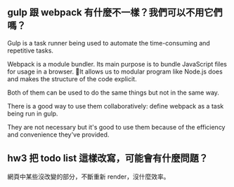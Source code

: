 ## gulp 跟 webpack 有什麼不一樣？我們可以不用它們嗎？

Gulp is a task runner being used to automate the time-consuming and repetitive tasks. 

Webpack is a module bundler. Its main purpose is to bundle JavaScript files for usage in a browser. It allows us to modular program like Node.js does and makes the structure of the code explicit. 

Both of them can be used to do the same things but not in the same way. 

There is a good way to use them collaboratively: define webpack as a task being run in gulp. 

They are not necessary but it's good to use them because of the efficiency and convenience they've provided. 

## hw3 把 todo list 這樣改寫，可能會有什麼問題？

網頁中某些沒改變的部分，不斷重新 render，沒什麼效率。